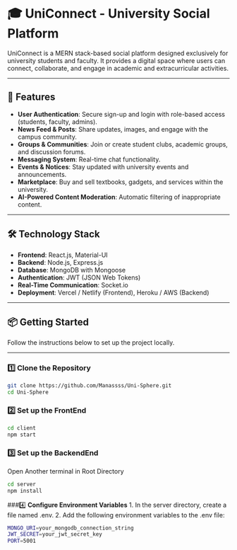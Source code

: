 # 🎓 UniConnect - University Social Platform

UniConnect is a MERN stack-based social platform designed exclusively for university students and faculty. It provides a digital space where users can connect, collaborate, and engage in academic and extracurricular activities.

---

## 🚀 Features

- **User Authentication**: Secure sign-up and login with role-based access (students, faculty, admins).
- **News Feed & Posts**: Share updates, images, and engage with the campus community.
- **Groups & Communities**: Join or create student clubs, academic groups, and discussion forums.
- **Messaging System**: Real-time chat functionality.
- **Events & Notices**: Stay updated with university events and announcements.
- **Marketplace**: Buy and sell textbooks, gadgets, and services within the university.
- **AI-Powered Content Moderation**: Automatic filtering of inappropriate content.

---

## 🛠 Technology Stack

- **Frontend**: React.js, Material-UI
- **Backend**: Node.js, Express.js
- **Database**: MongoDB with Mongoose
- **Authentication**: JWT (JSON Web Tokens)
- **Real-Time Communication**: Socket.io
- **Deployment**: Vercel / Netlify (Frontend), Heroku / AWS (Backend)

---

## 📦 Getting Started

Follow the instructions below to set up the project locally.

---

### 1️⃣ **Clone the Repository**

```bash
git clone https://github.com/Manassss/Uni-Sphere.git
cd Uni-Sphere
```

### 2️⃣ **Set up the FrontEnd**

```bash
cd client
npm start
```
### 3️⃣ **Set up the BackendEnd**
Open Another terminal in Root Directory
```bash
cd server
npm install
```
###4️⃣ **Configure Environment Variables**
	1.	In the server directory, create a file named .env.
	2.	Add the following environment variables to the .env file:
```bash
MONGO_URI=your_mongodb_connection_string
JWT_SECRET=your_jwt_secret_key
PORT=5001
```




